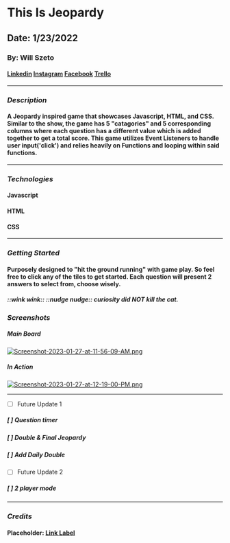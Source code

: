 # This Is Jeopardy

## Date: 1/23/2022

### **By: Will Szeto**

#### [Linkedin](https://www.linkedin.com/in/will-szeto-a449b021a/) [Instagram](https://www.instagram.com/wszeto) [Facebook](https://wwww.facebook.com/willszeto) [Trello](https://trello.com/b/Q7eGTvN4/jeopardy-project-1)
***

### ***Description*** 

#### A Jeopardy inspired game that showcases Javascript, HTML, and CSS. Similar to the show, the game has 5 "catagories" and 5 corresponding columns where each question has a different value which is added together to get a total score. This game utilizes Event Listeners to handle user input('click') and relies heavily on Functions and looping within said functions. 
***

### ***Technologies***

#### Javascript
#### HTML
#### CSS
***

### ***Getting Started***

#### Purposely designed to "hit the ground running" with game play. So feel free to click any of the tiles to get started. Each question will present 2 answers to select from, choose wisely. 

##### ::wink wink:: ::nudge nudge:: curiosity did NOT kill the cat.

### ***Screenshots***

##### **Main Board**
[![Screenshot-2023-01-27-at-11-56-09-AM.png](https://i.postimg.cc/RVR9CMdm/Screenshot-2023-01-27-at-11-56-09-AM.png)](https://postimg.cc/SJJHDbH1)

##### **In Action**
[![Screenshot-2023-01-27-at-12-19-00-PM.png](https://i.postimg.cc/RFx3wSHF/Screenshot-2023-01-27-at-12-19-00-PM.png)](https://postimg.cc/5HpNVMpd)
***

- [ ] Future Update 1
##### [ ] Question timer
##### [ ] Double & Final Jeopardy
##### [ ] Add Daily Double
- [ ] Future Update 2
##### [ ] 2 player mode

***

### ***Credits***


#### Placeholder: [Link Label](https://someurl.com)